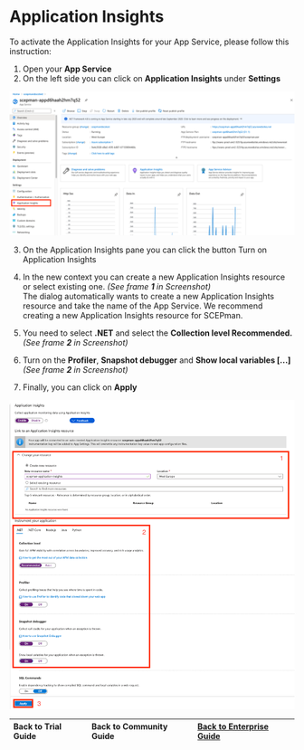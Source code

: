 # Application Insights

To activate the Application Insights for your App Service, please follow this instruction:

1. Open your **App Service**
2. On the left side you can click on **Application Insights** under **Settings**

![](../../.gitbook/assets/image%20%285%29.png)

3. On the Application Insights pane you can click the button Turn on Application Insights

4. In the new context you can create a new Application Insights resource or select existing one. _\(See frame **1** in Screenshot\)_  
The dialog automatically wants to create a new Application Insights resource and take the name of the App Service. We recommend creating a new Application Insights resource for SCEPman.

5. You need to select **.NET** and select the **Collection level Recommended.** _\(See frame **2** in Screenshot\)_

6. Turn on the **Profiler**, **Snapshot debugger** and **Show local variables \[...\]** _\(See frame **2** in Screenshot\)_

7. Finally, you can click on **Apply**

![](../../.gitbook/assets/image%20%287%29.png)

| Back to Trial Guide | Back to Community Guide | ​[Back to Enterprise Guide](../../getting-started/enterprise-guide.md#step-6-deploy-application-insights)​ |
| :--- | :--- | :--- |




